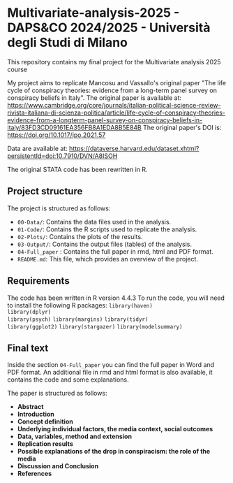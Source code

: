# Multivariate-analysis-2025 - DAPS&CO 2024/2025 - Università degli Studi di Milano

This repository contains my final project for the Multivariate analysis 2025 course

My project aims to replicate Mancosu and Vassallo's original paper "The life cycle of conspiracy theories: evidence from a long-term panel survey on conspiracy beliefs in Italy".
The original paper is available at: https://www.cambridge.org/core/journals/italian-political-science-review-rivista-italiana-di-scienza-politica/article/life-cycle-of-conspiracy-theories-evidence-from-a-longterm-panel-survey-on-conspiracy-beliefs-in-italy/83FD3CD09161EA356FB8A1EDA8B5E84B
The original paper's DOI is:  https://doi.org/10.1017/ipo.2021.57

Data are available at: https://dataverse.harvard.edu/dataset.xhtml?persistentId=doi:10.7910/DVN/A8ISOH

The original STATA code has been rewritten in R.

## Project structure
The project is structured as follows:
- `00-Data/`: Contains the data files used in the analysis.
- `01-Code/`: Contains the R scripts used to replicate the analysis.
- `02-Plots/`: Contains the plots of the results.
- `03-Output/`: Contains the output files (tables) of the analysis.
- `04-Full_paper` : Contains the full paper in rmd, html and PDF format.
- `README.md`: This file, which provides an overview of the project.

## Requirements
The code has been written in R version 4.4.3
To run the code, you will need to install the following R packages:
`library(haven)`       
`library(dplyr)`       
`library(psych)`
`library(margins)`
`library(tidyr)`       
`library(ggplot2)` 
`library(stargazer)`
`library(modelsummary)`

## Final text
Inside the section `04-Full_paper` you can find the full paper in Word and PDF format. An additional file in rmd and html format
is also available, it contains the code and some explanations. 

The paper is structured as follows:

- **Abstract**
- **Introduction**
- **Concept definition**
- **Underlying individual factors, the media context, social outcomes**
- **Data, variables, method and extension**
- **Replication results**
- **Possible explanations of the drop in conspiracism: the role of the media**
- **Discussion and Conclusion**
- **References**

